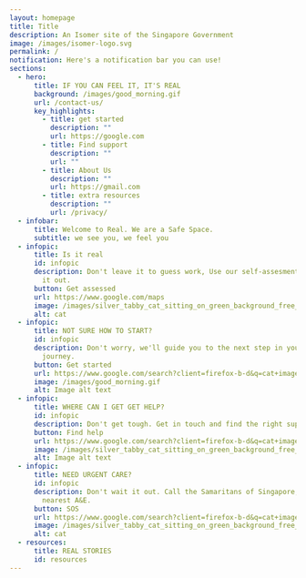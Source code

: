 ```yaml
---
layout: homepage
title: Title
description: An Isomer site of the Singapore Government
image: /images/isomer-logo.svg
permalink: /
notification: Here's a notification bar you can use!
sections:
  - hero:
      title: IF YOU CAN FEEL IT, IT'S REAL
      background: /images/good_morning.gif
      url: /contact-us/
      key_highlights:
        - title: get started
          description: ""
          url: https://google.com
        - title: Find support
          description: ""
          url: ""
        - title: About Us
          description: ""
          url: https://gmail.com
        - title: extra resources
          description: ""
          url: /privacy/
  - infobar:
      title: Welcome to Real. We are a Safe Space.
      subtitle: we see you, we feel you
  - infopic:
      title: Is it real
      id: infopic
      description: Don't leave it to guess work, Use our self-assesment tool to figure
        it out.
      button: Get assessed
      url: https://www.google.com/maps
      image: /images/silver_tabby_cat_sitting_on_green_background_free_photo.jpg
      alt: cat
  - infopic:
      title: NOT SURE HOW TO START?
      id: infopic
      description: Don't worry, we'll guide you to the next step in your help-seeking
        journey.
      button: Get started
      url: https://www.google.com/search?client=firefox-b-d&q=cat+image#vhid=t654uuOejPehfM&vssid=l
      image: /images/good_morning.gif
      alt: Image alt text
  - infopic:
      title: WHERE CAN I GET GET HELP?
      id: infopic
      description: Don't get tough. Get in touch and find the right support.
      button: Find help
      url: https://www.google.com/search?client=firefox-b-d&q=cat+image#vhid=t654uuOejPehfM&vssid=l
      image: /images/silver_tabby_cat_sitting_on_green_background_free_photo.jpg
      alt: Image alt text
  - infopic:
      title: NEED URGENT CARE?
      id: infopic
      description: Don't wait it out. Call the Samaritans of Singapore, or get to the
        nearest A&E.
      button: SOS
      url: https://www.google.com/search?client=firefox-b-d&q=cat+image#vhid=t654uuOejPehfM&vssid=l
      image: /images/silver_tabby_cat_sitting_on_green_background_free_photo.jpg
      alt: cat
  - resources:
      title: REAL STORIES
      id: resources
---
```


